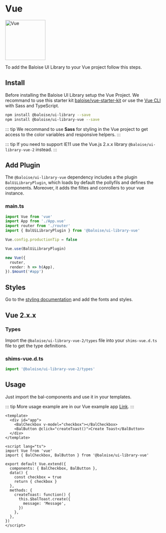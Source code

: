 # Vue

<img style="width: 128px;" src="https://vuejs.org/images/logo.png" data-origin="https://vuejs.org/images/logo.png" alt="Vue">

To add the Baloise UI Library to your Vue project follow this steps.

## Install

Before installing the Baloise UI Library setup the Vue Project. We recommand to use this starter kit [baloise/vue-starter-kit](https://github.com/baloise/vue-starter-kit) or use the [Vue CLI](https://cli.vuejs.org/guide/installation.html) with Sass and TypeScript.

```bash
npm install @baloise/ui-library --save
npm install @baloise/ui-library-vue --save
```

::: tip
We recommand to use **Sass** for styling in the Vue project to get access to the color variables and responsive helpers.
:::

::: tip
If you need to support IE11 use the Vue.js 2.x.x library `@baloise/ui-library-vue-2` instead.
:::

## Add Plugin

The `@baloise/ui-library-vue` dependency includes a the plugin `BalUiLibraryPlugin`, which loads by default the pollyfils and defines the components. Moreover, it adds the filtes and conrollers to your vue instance.

### main.ts

```typescript
import Vue from 'vue'
import App from './App.vue'
import router from './router'
import { BalUiLibraryPlugin } from '@baloise/ui-library-vue'

Vue.config.productionTip = false

Vue.use(BalUiLibraryPlugin)

new Vue({
  router,
  render: h => h(App),
}).$mount('#app')
```

## Styles

Go to the [styling documentation](/guide/styling) and add the fonts and styles.

## Vue 2.x.x

### Types

Import the `@baloise/ui-library-vue-2/types` file into your `shims-vue.d.ts` file to get the type definitions.

### shims-vue.d.ts

```typescript
import '@baloise/ui-library-vue-2/types'
```

## Usage

Just import the bal-components and use it in your templates.

::: tip
More usage example are in our Vue example app [Link](https://github.com/baloise/ui-library/tree/master/examples/vue).
:::

```vue
<template>
  <div id="app">
    <BalCheckbox v-model="checkbox"></BalCheckbox>
    <BalButton @click="createToast()">Create Toast</BalButton>
  </div>
</template>

<script lang="ts">
import Vue from 'vue'
import { BalCheckbox, BalButton } from '@baloise/ui-library-vue'

export default Vue.extend({
  components: { BalCheckbox, BalButton },
  data() {
    const checkbox = true
    return { checkbox }
  },
  methods: {
    createToast: function() {
      this.$balToast.create({
        message: 'Message',
      })
    },
  },
})
</script>
```
